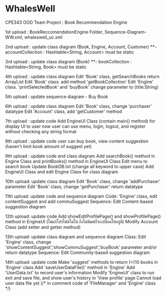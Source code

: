 # WhalesWell
CPE343 OOD Team Project : Book Recommendation Engine

1st upload : BookReccomendationEngine Folder, Sequence-Diagram-WW.xml, whaleswell_uc.xml

2nd upload : update class diagram (Book, Engine, Account, Customer) **- accountCollection : Hashtable<String, Account> must be static

3rd upload : update class diagram (Book) **- bookCollection : Hashtable<String, Book> must be static

4th upload : update class diagram
  Edit 'Book' class, getSearchBooks return ArrayList<Book>
  Edit 'Book' class. add method 'getBookCollection'
  Edit 'Engine' class. 'printSelectedBook' and 'buyBook' change parameter to (title:String)

5th upload : update sequence diagram - Buy Book

6th upload : update class diagram 
  Edit 'Book' class, change 'purchaser' datatype
  Edit 'Account' class, add 'getCustomer' method

7th upload : update code
  Add EngineUI Class (contain main() method) for display UI to user
  now user can use menu, login, logout, and register without checking any string format
  
8th upload : update code
  user can buy book, view content suggestion (haven't limit book amount of suggest yet)
  
9th upload : update code and class diagram
  Add searchBook() method in Engine Class and printBooks() method in EngineUI Class
  Edit menu to search book
  Update BookDB.txt (change all keyword to upper case)
  Add EngineUI Class and edit Engine Class for class diagram

10th upload: update class diagram
  Edit 'Book' class, change 'addPurchaser' parameter
  Edit 'Book' class, change 'getPurchaser' return datatype
  
11th upload: update code and sequence diagram
  Code: 'Engine' class, edit contentSuggest and add commuSuggest
  Sequence: Edit Content-based suggestion diagram

12th upload: update code
  Add showEditProfilePage() and showProfilePage() method in EngineUI (ไม่แก้โปรไฟล์ไม่ได้ ถึงไม่พิมพ์ก็จะเปลี่ยนให้อยู่ดี)
  Modify Account Class (add setter and getter method)

13th upload: update class diagram and sequence diagram
  Class: Edit 'Engine' class, change 'showContentSuggest','showCommuSuggest','buyBook' parameter and/or return datatype
  Sequence: Edit Community-based suggestion diagram
  
14th upload: update code
  Make 'suggest' methods to return (<)10 books in 'Engine' class
  Add 'saveUserDataFile()' method in 'Engine'
  Add 'UserData.txt' to record user's information
  Modify 'EngineUI' class to run exit and save file, and show user's history in 'View profile' page
  Cannot load user data file yet (/* in comment code of 'FileManager' and 'Engine' class */)
  
